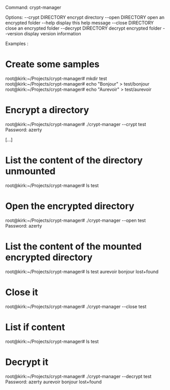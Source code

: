 Command: crypt-manager

Options:
--crypt DIRECTORY       encrypt directory
--open DIRECTORY        open an encrypted folder
--help                  display this help message
--close DIRECTORY       close an encrypted folder
--decrypt DIRECTORY     decrypt encrypted folder
--version               display version information


Examples :

# Create some samples
root@kirk:~/Projects/crypt-manager# mkdir test
root@kirk:~/Projects/crypt-manager# echo "Bonjour" > test/bonjour
root@kirk:~/Projects/crypt-manager# echo "Aurevoir" > test/aurevoir

# Encrypt a directory
root@kirk:~/Projects/crypt-manager# ./crypt-manager --crypt test
Password: azerty

[...]

# List the content of the directory unmounted
root@kirk:~/Projects/crypt-manager# ls test

# Open the encrypted directory
root@kirk:~/Projects/crypt-manager# ./crypt-manager --open test
Password: azerty

# List the content of the mounted encrypted directory
root@kirk:~/Projects/crypt-manager# ls test
aurevoir  bonjour  lost+found

# Close it
root@kirk:~/Projects/crypt-manager# ./crypt-manager --close test
# List if content
root@kirk:~/Projects/crypt-manager# ls test

# Decrypt it
root@kirk:~/Projects/crypt-manager# ./crypt-manager --decrypt test
Password: azerty
aurevoir  bonjour  lost+found